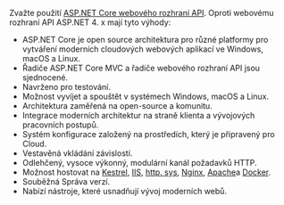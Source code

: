 Zvažte použití [ASP.NET Core webového rozhraní API](/aspnet/core/web-api). Oproti webovému rozhraní API ASP.NET 4. x mají tyto výhody:

* ASP.NET Core je open source architektura pro různé platformy pro vytváření moderních cloudových webových aplikací ve Windows, macOS a Linux.
* Řadiče ASP.NET Core MVC a řadiče webového rozhraní API jsou sjednocené.
* Navrženo pro testování.
* Možnost vyvíjet a spouštět v systémech Windows, macOS a Linux.
* Architektura zaměřená na open-source a komunitu.
* Integrace moderních architektur na straně klienta a vývojových pracovních postupů.
* Systém konfigurace založený na prostředích, který je připravený pro Cloud.
* Vestavěná vkládání závislostí.
* Odlehčený, vysoce výkonný, modulární kanál požadavků HTTP.
* Možnost hostovat na [Kestrel](/aspnet/core/fundamentals/servers/kestrel), [IIS](xref:host-and-deploy/iis/index), [http. sys](xref:fundamentals/servers/httpsys), [Nginx](xref:host-and-deploy/linux-nginx), [Apache](xref:host-and-deploy/linux-apache)a [Docker](xref:host-and-deploy/docker/index).
* Souběžná Správa verzí.
* Nabízí nástroje, které usnadňují vývoj moderních webů.
